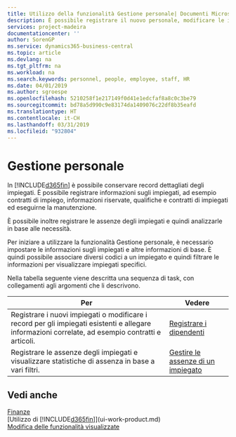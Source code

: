 ```yaml
---
title: Utilizzo della funzionalità Gestione personale| Documenti Microsoft
description: È possibile registrare il nuovo personale, modificare le informazioni sul personale esistente e registrare e analizzare le assenze.
services: project-madeira
documentationcenter: ''
author: SorenGP
ms.service: dynamics365-business-central
ms.topic: article
ms.devlang: na
ms.tgt_pltfrm: na
ms.workload: na
ms.search.keywords: personnel, people, employee, staff, HR
ms.date: 04/01/2019
ms.author: sgroespe
ms.openlocfilehash: 5210258f1e217149f0d41e1edcfaf8a8c0c3be79
ms.sourcegitcommit: bd78a5d990c9e83174da1409076c22df8b35eafd
ms.translationtype: HT
ms.contentlocale: it-CH
ms.lasthandoff: 03/31/2019
ms.locfileid: "932804"
---
```

# <a name="manage-human-resources"></a>Gestione personale
In [!INCLUDE[d365fin](includes/d365fin_md.md)] è possibile conservare record dettagliati degli impiegati. È possibile registrare informazioni sugli impiegati, ad esempio contratti di impiego, informazioni riservate, qualifiche e contratti di impiegati ed eseguirne la manutenzione.

È possibile inoltre registrare le assenze degli impiegati e quindi analizzarle in base alle necessità.

Per iniziare a utilizzare la funzionalità Gestione personale, è necessario impostare le informazioni sugli impiegati e altre informazioni di base. È quindi possibile associare diversi codici a un impiegato e quindi filtrare le informazioni per visualizzare impiegati specifici.

Nella tabella seguente viene descritta una sequenza di task, con collegamenti agli argomenti che li descrivono.

| Per | Vedere |
| --- | --- |
| Registrare i nuovi impiegati o modificare i record per gli impiegati esistenti e allegare informazioni correlate, ad esempio contratti e articoli. |[Registrare i dipendenti](hr-how-register-employees.md) |
| Registrare le assenze degli impiegati e visualizzare statistiche di assenza in base a vari filtri. |[Gestire le assenze di un impiegato](hr-how-manage-absence.md) |

## <a name="see-also"></a>Vedi anche
[Finanze](finance.md)  
[Utilizzo di [!INCLUDE[d365fin](includes/d365fin_md.md)]](ui-work-product.md)  
[Modifica delle funzionalità visualizzate](ui-experiences.md)        
